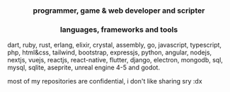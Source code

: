 <h3 align="center">programmer, game & web developer and scripter</h3>

<h3 align="center">languages, frameworks and tools</h3>

  dart, ruby, rust, erlang, elixir, crystal, assembly, go, javascript, typescript, php, html&css, tailwind, bootstrap, expressjs, python, angular, nodejs, nextjs, vuejs, reactjs, react-native, flutter, django, electron, mongodb, sql, mysql, sqlite, aseprite, unreal engine 4-5 and godot.

most of my repositories are confidential, i don't like sharing sry :dx
